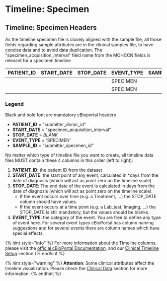 # Timeline: Specimen

## Timeline: Specimen Headers

As the timeline specimen file is closely aligned with the sample file, all those fields regarding sample attributes are in the clinical samples file, to have concise data and to avoid data duplication. The "specimen\_acquisition\_interval" field name from the MOHCCN fields is relevant for a specimen timeline

| **PATIENT\_ID** | **START\_DATE** | **STOP\_DATE** | **EVENT\_TYPE** | **SAMPLE\_ID** |
| --------------- | --------------- | -------------- | --------------- | -------------- |
|                 |                 |                | SPECIMEN        |                |
|                 |                 |                | SPECIMEN        |                |

### Legend

Black and bold font are mandatory cBioportal headers

* **PATIENT\_ID** = "submitter\_donor\_id"
* **START\_DATE** = "specimen\_acquisition\_interval"
* **STOP\_DATE** = _BLANK_
* **EVENT\_TYPE** = 'SPECIMEN'
* **SAMPLE\_ID** = "submitter\_specimen\_id"

No matter which type of timeline file you want to create, all timeline data files MUST contain these 4 columns in this order (left to right):

1. **PATIENT\_ID**: the patient ID from the dataset
2. **START\_DATE**: the start point of any event, calculated in \*days from the date of diagnosis (which will act as point zero on the timeline scale)
3. **STOP\_DATE**: The end date of the event is calculated in days from the date of diagnosis (which will act as point zero on the timeline scale).&#x20;
   * If the event occurs over time (e.g. a Treatment, ...) the STOP\_DATE column should have values.
   * If the event occurs at a time point (e.g. a Lab\_test, Imaging, ...) the STOP\_DATE is still mandatory, but the values should be blanks.
4. **EVENT\_TYPE**: the category of the event. You are free to define any type of event here. For several event types cBioPortal has column naming suggestions and for several events there are column names which have special effects.

{% hint style="info" %}
For more information about the Timeline columns, please visit the [official cBioPortal Documentation](https://docs.cbioportal.org/5.1-data-loading/data-loading/file-formats#timeline-data), and our [Clinical Timeline Setup](../../file-formats/clinical-timeline-setup/) section
{% endhint %}

{% hint style="warning" %}
**Attention**: Some clinical attributes affect the timeline visualization. Please check the [Clinical Data](https://docs.cbioportal.org/5.1-data-loading/data-loading/file-formats#clinical-data) section for more information.
{% endhint %}
